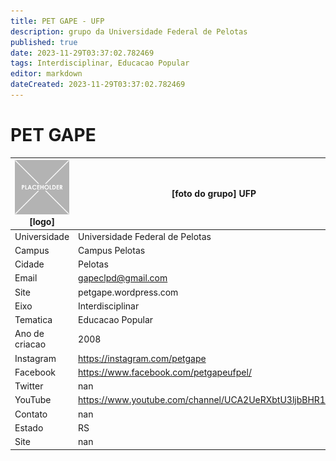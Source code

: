 ```yaml
---
title: PET GAPE - UFP
description: grupo da Universidade Federal de Pelotas
published: true
date: 2023-11-29T03:37:02.782469
tags: Interdisciplinar, Educacao Popular
editor: markdown
dateCreated: 2023-11-29T03:37:02.782469
---
```


# PET GAPE


| ![placeholder.png](/placeholder.png) [logo] | [foto do grupo] UFP         |
| ------------------------------------------- | ------------------------------------------------- |
| Universidade                                | Universidade Federal de Pelotas      |
| Campus                                      | Campus Pelotas            |
| Cidade                                      | Pelotas             |
| Email                                       | gapeclpd@gmail.com             |
| Site                                        | petgape.wordpress.com              |
| Eixo                                        | Interdisciplinar              |
| Tematica                                    | Educacao Popular          |
| Ano de criacao                              | 2008        |
| Instagram                                   | https://instagram.com/petgape         |
| Facebook                                    | https://www.facebook.com/petgapeufpel/          |
| Twitter                                     | nan           |
| YouTube                                     | https://www.youtube.com/channel/UCA2UeRXbtU3ljbBHR1pJ2jA           |
| Contato                                     | nan         |
| Estado                                      |  RS            |
| Site                                        | nan |
